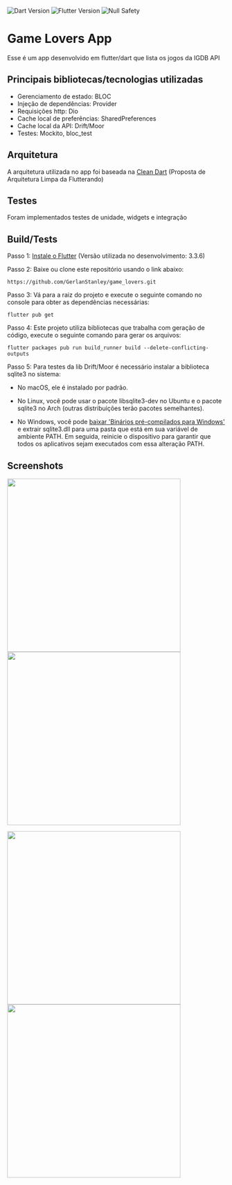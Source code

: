 ![Dart Version](https://img.shields.io/static/v1?label=dart&message=2.18.2&color=00579d)
![Flutter Version](https://img.shields.io/static/v1?label=flutter&message=3.3.6&color=42a5f5)
![Null Safety](https://img.shields.io/static/v1?label=null-safety&message=done&color=success)

# Game Lovers App
Esse é um app desenvolvido em flutter/dart que lista os jogos da IGDB API

## Principais bibliotecas/tecnologias utilizadas
- Gerenciamento de estado: BLOC
- Injeção de dependências: Provider
- Requisições http: Dio
- Cache local de preferências: SharedPreferences
- Cache local da API: Drift/Moor
- Testes: Mockito, bloc_test

## Arquitetura
A arquitetura utilizada no app foi baseada na 
[Clean Dart](https://github.com/Flutterando/Clean-Dart)
(Proposta de Arquitetura Limpa da Flutterando)

## Testes
Foram implementados testes de unidade, widgets e integração

## Build/Tests
Passo 1: [Instale o Flutter](https://docs.flutter.dev/get-started/install)
(Versão utilizada no desenvolvimento: 3.3.6)

Passo 2: Baixe ou clone este repositório usando o link abaixo:
```
https://github.com/GerlanStanley/game_lovers.git
```

Passo 3: Vá para a raiz do projeto e execute o seguinte comando no console para obter as dependências necessárias:
```
flutter pub get
```

Passo 4: Este projeto utiliza bibliotecas que trabalha com geração de código, execute o seguinte comando para gerar os arquivos:
```
flutter packages pub run build_runner build --delete-conflicting-outputs
```

Passo 5: Para testes da lib Drift/Moor é necessário instalar a biblioteca sqlite3 no sistema:
<br>
- No macOS, ele é instalado por padrão.
  
- No Linux, você pode usar o pacote libsqlite3-dev no Ubuntu e o pacote sqlite3 no Arch (outras distribuições terão pacotes semelhantes).

- No Windows, você pode [baixar 'Binários pré-compilados para Windows'](https://www.sqlite.org/download.html) e extrair sqlite3.dll para uma pasta que está em sua variável de ambiente PATH. Em seguida, reinicie o dispositivo para garantir que todos os aplicativos sejam executados com essa alteração PATH.

## Screenshots
<p float="left">
    <img src="./screenshots/1.png" width="400" />
    <img src="./screenshots/2.png" width="400" /> 
</p>
<p float="left">
    <img src="./screenshots/3.png" width="400" />
    <img src="./screenshots/4.png" width="400" /> 
</p>